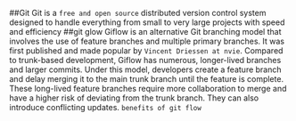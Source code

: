 ##Git
Git is a `free and open source` distributed version control system designed to 
handle everything from small to very large projects with speed and efficiency
##git glow
Giflow is an alternative Git branching model that involves the use of feature branches and multiple primary branches.
It was first published and made popular by `Vincent Driessen at nvie`. Compared to trunk-based development, 
Giflow has numerous, longer-lived branches and larger commits. Under this model, developers create a feature branch and delay merging it to the main trunk branch until the feature is complete. These long-lived feature branches require more collaboration to merge and have a higher risk of deviating from the trunk branch. They can also introduce conflicting updates.
`benefits of git flow`